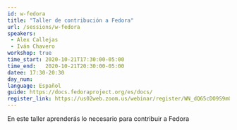 ```yaml
---
id: w-fedora
title: "Taller de contribución a Fedora"
url: /sessions/w-fedora
speakers:
 - Alex Callejas
 - Iván Chavero
workshop: true
time_start: 2020-10-21T17:30:00-05:00
time_end:   2020-10-21T20:30:00-05:00
datee: 17:30-20:30
day_num: 
language: Español
guide: https://docs.fedoraproject.org/es/docs/
register_link: https://us02web.zoom.us/webinar/register/WN_dQ65cDO9S9m0teIn9K-e2g
---
```


En este taller aprenderás lo necesario para contribuir a Fedora

